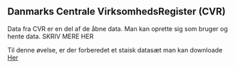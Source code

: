 ## Danmarks Centrale VirksomhedsRegister (CVR)

Data fra CVR er en del af de åbne data. Man kan oprette sig som bruger og hente data.
SKRIV MERE HER

Til denne øvelse, er der forberedet et staisk datasæt man kan downloade [Her](https://www.dropbox.com/s/7y97r1gp353xocf/39247470_42355_20150123134947.zip?dl=0)
